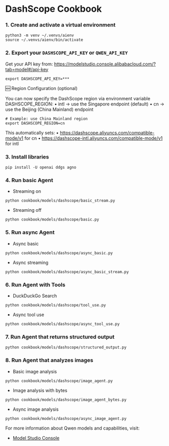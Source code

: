 # DashScope Cookbook

### 1. Create and activate a virtual environment

```shell
python3 -m venv ~/.venvs/aienv
source ~/.venvs/aienv/bin/activate
```

### 2. Export your `DASHSCOPE_API_KEY` or `QWEN_API_KEY`

Get your API key from: https://modelstudio.console.alibabacloud.com/?tab=model#/api-key

```shell
export DASHSCOPE_API_KEY=***
```

🆕 Region Configuration (optional)

You can now specify the DashScope region via environment variable DASHSCOPE_REGION:
• intl → use the Singapore endpoint (default)
• cn → use the Beijing (China Mainland) endpoint

```shell
# Example: use China Mainland region
export DASHSCOPE_REGION=cn
``` 

This automatically sets:
• https://dashscope.aliyuncs.com/compatible-mode/v1 for cn
• https://dashscope-intl.aliyuncs.com/compatible-mode/v1 for intl

### 3. Install libraries

```shell
pip install -U openai ddgs agno
```

### 4. Run basic Agent

- Streaming on

```shell
python cookbook/models/dashscope/basic_stream.py
```

- Streaming off

```shell
python cookbook/models/dashscope/basic.py
```

### 5. Run async Agent

- Async basic

```shell
python cookbook/models/dashscope/async_basic.py
```

- Async streaming

```shell
python cookbook/models/dashscope/async_basic_stream.py
```

### 6. Run Agent with Tools

- DuckDuckGo Search

```shell
python cookbook/models/dashscope/tool_use.py
```

- Async tool use

```shell
python cookbook/models/dashscope/async_tool_use.py
```

### 7. Run Agent that returns structured output

```shell
python cookbook/models/dashscope/structured_output.py
```

### 8. Run Agent that analyzes images

- Basic image analysis

```shell
python cookbook/models/dashscope/image_agent.py
```

- Image analysis with bytes

```shell
python cookbook/models/dashscope/image_agent_bytes.py
```

- Async image analysis

```shell
python cookbook/models/dashscope/async_image_agent.py
```

For more information about Qwen models and capabilities, visit:
- [Model Studio Console](https://modelstudio.console.alibabacloud.com/)
